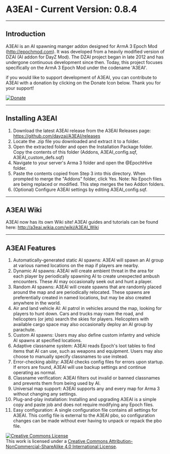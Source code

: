 A3EAI - Current Version: 0.8.4
=====

---
Introduction
---
A3EAI is an AI spawning manger addon designed for ArmA 3 Epoch Mod (http://epochmod.com). It was developed from a heavily modified version of DZAI (AI addon for DayZ Mod). The DZAI project began in late 2012 and has undergone continuous development since then. Today, this project focuses specifically on the ArmA 3 Epoch Mod under the codename 'A3EAI'.

if you would like to support development of A3EAI, you can contribute to A3EAI with a donation by clicking on the Donate Icon below. Thank you for your support!

[![Donate](https://www.paypalobjects.com/en_US/i/btn/btn_donate_LG.gif)](https://www.paypal.com/cgi-bin/webscr?cmd=_s-xclick&hosted_button_id=9PESMPV4SQFDJ)

---
Installing A3EAI
---
1. Download the latest A3EAI release from the A3EAI Releases page: https://github.com/dayzai/A3EAI/releases
2. Locate the .zip file you downloaded and extract it to a folder.
3. Open the extracted folder and open the Installation Package folder. Copy the contents of this folder (Addons, A3EAI_config.sqf, A3EAI_custom_defs.sqf)
4. Navigate to your server's Arma 3 folder and open the @EpochHive folder.
5. Paste the contents copied from Step 3 into this directory. When prompted to merge the "Addons" folder, click Yes. Note: No Epoch files are being replaced or modified. This step merges the two Addon folders. 
6. (Optional) Configure A3EAI settings by editing A3EAI_config.sqf. 

---
A3EAI Wiki
---
A3EAI now has its own Wiki site! A3EAI guides and tutorials can be found here: http://a3eai.wikia.com/wiki/A3EAI_Wiki

---
A3EAI Features
---
1. Automatically-generated static AI spawns: A3EAI will spawn an AI group at various named locations on the map if players are nearby.
2. Dynamic AI spawns: A3EAI will create ambient threat in the area for each player by periodically spawning AI to create unexpected ambush encounters. These AI may occasionally seek out and hunt a player.
3. Random AI spawns: A3EAI will create spawns that are randomly placed around the map and are periodically relocated. These spawns are preferentially created in named locations, but may be also created anywhere in the world.
4. Air and land vehicle AI: AI patrol in vehicles around the map, looking for players to hunt down. Cars and trucks may roam the road, and helicopters (or jets) search the skies for players. Helicopters with available cargo space may also occasionally deploy an AI group by parachute.
5. Custom AI spawns: Users may also define custom infantry and vehicle AI spawns at specified locations.
6. Adaptive classname system: A3EAI reads Epoch's loot tables to find items that AI can use, such as weapons and equipment. Users may also choose to manually specify classnames to use instead.
7. Error-checking ability: A3EAI checks config files for errors upon startup. If errors are found, A3EAI will use backup settings and continue operating as normal.
8. Classname verification: A3EAI filters out invalid or banned classnames and prevents them from being used by AI.
9. Universal map support: A3EAI supports any and every map for Arma 3 without changing any settings.
10. Plug-and-play installation: Installing and upgrading A3EAI is a simple copy and paste job and does not require modifying any Epoch files.
11. Easy configuration: A single configuration file contains all settings for A3EAI. This config file is external to the A3EAI pbo, so configuration changes can be made without ever having to unpack or repack the pbo file. 


<a rel="license" href="http://creativecommons.org/licenses/by-nc-sa/4.0/"><img alt="Creative Commons License" style="border-width:0" src="https://i.creativecommons.org/l/by-nc-sa/4.0/88x31.png" /></a><br />This work is licensed under a <a rel="license" href="http://creativecommons.org/licenses/by-nc-sa/4.0/">Creative Commons Attribution-NonCommercial-ShareAlike 4.0 International License</a>.